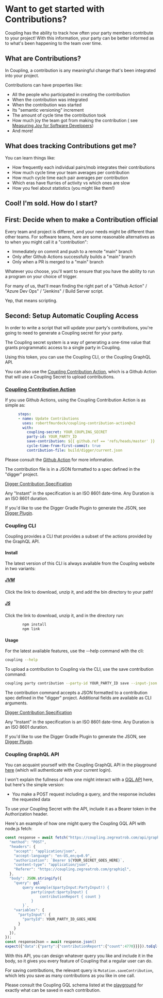 # Want to get started with Contributions?

Coupling has the ability to track how often your party members contribute to your project! With this information, your
party can be better informed as to what's been happening to the team over time.

## What are Contributions?

In Coupling, a contribution is any meaningful change that's been integrated into your project.

Contributions can have properties like:

- All the people who participated in creating the contribution
- When the contribution was integrated
- When the contribution was started
- Its "semantic versioning" increment
- The amount of cycle time the contribution took
- How much joy the team got from making the contribution (
  see [Measuring Joy for Software Developers](https://www.scrumexpert.com/knowledge/measuring-joy-for-software-developers/))
- And more!

## What does tracking Contributions get me?

You can learn things like:

- How frequently each individual pairs/mob integrates their contributions
- How much cycle time your team averages per contribution
- How much cycle time each pair averages per contribution
- Which eras have flurries of activity vs which ones are slow
- How you feel about statistics (you might like them!)

## Cool! I'm sold. How do I start?

## First: Decide when to make a Contribution official

Every team and project is different, and your needs might be different than other teams. For software teams, here are
some reasonable alternatives as to when you might call it a "contribution":

- Immediately on commit and push to a remote "main" branch
- Only after Github Actions successfully builds a "main" branch
- Only when a PR is merged to a "main" branch

Whatever you choose, you'll want to ensure that you have the ability to run a program on your choice of trigger.

For many of us, that'll mean finding the right part of a "Github Action" / "Azure Dev Ops" / "Jenkins" / Build Server
script.

Yep, that means scripting.

## Second: Setup Automatic Coupling Access

In order to write a script that will update your party's contributions, you're going to need to generate a Coupling
secret for your party.

The Coupling secret system is a way of generating a one-time value that grants programmatic access to a single party in
Coupling.

Using this token, you can use the Coupling CLI, or the Coupling GraphQL API.

You can also use the [Coupling Contribution Action](https://github.com/robertfmurdock/coupling-contribution-action), which is a Github Action that will use a Coupling Secret to upload contributions.  

### [Coupling Contribution Action](https://github.com/robertfmurdock/coupling-contribution-action)

If you use Github Actions, using the Coupling Contribution Action is as simple as:

```yml
      steps:
      - name: Update Contributions
        uses: robertfmurdock/coupling-contribution-action@v2
        with:
          coupling-secret: YOUR_COUPLING_SECRET
          party-id: YOUR_PARTY_ID
          save-contribution: ${{ github.ref == 'refs/heads/master' }}
          cycle-time-from-first-commit: true
          contribution-file: build/digger/current.json

```

Please consult the [Github Action](https://github.com/robertfmurdock/coupling-contribution-action) for more information.

The contribution file is in a JSON formatted to a spec defined in the "digger" project. 

[Digger Contribution Specification](https://github.com/robertfmurdock/ze-great-tools/blob/main/tools/digger-json/src/commonMain/kotlin/com/zegreatrob/tools/digger/json/ContributionDataJson.kt)

Any "Instant" in the specification is an ISO 8601 date-time. Any Duration is an ISO 8601 duration.

If you'd like to use the Digger Gradle Plugin to generate the JSON, see [Digger Plugin](https://github.com/robertfmurdock/ze-great-tools/tree/main/tools/digger-plugin).


### Coupling CLI

Coupling provides a CLI that provides a subset of the actions provided by the GraphQL API.

#### Install

The latest version of this CLI is always available from the Coupling website in two variants:

##### [JVM](https://coupling.zegreatrob.com/latest-cli?type=jvm)

Click the link to download, unzip it, and add the bin directory to your path!

##### [JS](https://coupling.zegreatrob.com/latest-cli?type=js)

Click the link to download, unzip it, and in the directory run:

```bash
        npm install
        npm link
```

#### Usage

For the latest available features, use the --help command with the cli:

```bash
coupling --help
```

To upload a contribution to Coupling via the CLI, use the save contribution command:

```bash
coupling party contribution --party-id YOUR_PARTY_ID save --input-json CONTRIBUTION_FIELDS_AS_JSON
```

The contribution command accepts a JSON formatted to a contribution spec defined in the "digger" project. Additional fields are available as CLI arguments.

[Digger Contribution Specification](https://github.com/robertfmurdock/ze-great-tools/blob/main/tools/digger-json/src/commonMain/kotlin/com/zegreatrob/tools/digger/json/ContributionDataJson.kt)

Any "Instant" in the specification is an ISO 8601 date-time. Any Duration is an ISO 8601 duration.

If you'd like to use the Digger Gradle Plugin to generate the JSON, see [Digger Plugin](https://github.com/robertfmurdock/ze-great-tools/tree/main/tools/digger-plugin).

### Coupling GraphQL API

You can acquaint yourself with the Coupling GraphQL API in the playground [here](/graphiql) (which will authenticate
with your current login).

I won't explain the fullness of how one might interact with a [GQL API](https://graphql.org/) here, but here's the simple version:

- You make a POST request including a query, and the response includes the requested data

To use your Coupling Secret with the API, include it as a Bearer token in the Authorization header.

Here's an example of how one might query the Coupling GQL API with node.js fetch:

```javascript
const response = await fetch("https://coupling.zegreatrob.com/api/graphql", {
  "method": "POST",
  "headers": {
    "accept": "application/json",
    "accept-language": "en-US,en;q=0.9",
    "authorization": `Bearer ${YOUR_SECRET_GOES_HERE}`,
    "content-type": "application/json",
    "Referer": "https://coupling.zegreatrob.com/graphiql",
  },
  "body": JSON.stringify({
    "query": gql`
        query example($partyInput:PartyInput!) {
            party(input:$partyInput) {
                contributionReport { count }
            }
        }`,
    "variables": {
      "partyInput": {
        "partyId": YOUR_PARTY_ID_GOES_HERE
      }
    }
  }),
});
const responseJson = await response.json()
expect({"data":{"party":{"contributionReport":{"count":4770}}}}).toEql(responseJson)

```

With this API, you can design whatever query you like and include it in the body, so it gives you every feature of Coupling that a regular user can do.

For saving contributions, the relevant query is `Mutation.saveContribution`, which lets you save as many contributions as you like in one call.

Please consult the Coupling GQL schema listed at the [playground](/graphiql) for exactly what can be saved in each contribution.
